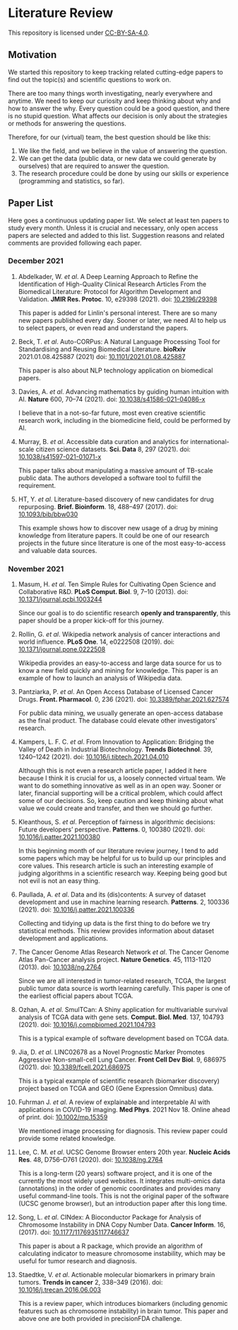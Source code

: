 # Literature Review

This repository is licensed under [CC-BY-SA-4.0](LICENSE).

## Motivation

We started this repository to keep tracking related cutting-edge papers to find out the topic(s) and scientific questions to work on.

There are too many things worth investigating, nearly everywhere and anytime. We need to keep our curiosity and keep thinking about why and how to answer the why. Every question could be a good question, and there is no stupid question. What affects our decision is only about the strategies or methods for answering the questions.

Therefore, for our (virtual) team, the best question should be like this:

1. We like the field, and we believe in the value of answering the question.
2. We can get the data (public data, or new data we could generate by ourselves) that are required to answer the question.
3. The research procedure could be done by using our skills or experience (programming and statistics, so far).

## Paper List

Here goes a continuous updating paper list. We select at least ten papers to study every month. Unless it is crucial and necessary, only open access papers are selected and added to this list. Suggestion reasons and related comments are provided following each paper.

### December 2021

1. Abdelkader, W. *et al*. A Deep Learning Approach to Refine the Identification of High-Quality Clinical Research Articles From the Biomedical Literature: Protocol for Algorithm Development and Validation. **JMIR Res. Protoc**. 10, e29398 (2021). doi: [10.2196/29398](https://doi.org/10.2196/29398)

    This paper is added for Linlin's personal interest. There are so many new papers published every day. Sooner or later, we need AI to help us to select papers, or even read and understand the papers.

2. Beck, T. *et al*. Auto-CORPus: A Natural Language Processing Tool for Standardising and Reusing Biomedical Literature. **bioRxiv** 2021.01.08.425887 (2021) doi: [10.1101/2021.01.08.425887](https://doi.org/10.1101/2021.01.08.425887)

    This paper is also about NLP technology application on biomedical papers.

3. Davies, A. *et al*. Advancing mathematics by guiding human intuition with AI. **Nature** 600, 70–74 (2021). doi: [10.1038/s41586-021-04086-x](https://doi.org/10.1038/s41586-021-04086-x)

    I believe that in a not-so-far future, most even creative scientific research work, including in the biomedicine field, could be performed by AI.

4. Murray, B. *et al*. Accessible data curation and analytics for international-scale citizen science datasets. **Sci. Data** 8, 297 (2021). doi: [10.1038/s41597-021-01071-x](https://doi.org/10.1038/s41597-021-01071-x)

    This paper talks about manipulating a massive amount of TB-scale public data. The authors developed a software tool to fulfill the requirement.

5. HT, Y. *et al*. Literature-based discovery of new candidates for drug repurposing. **Brief. Bioinform**. 18, 488–497 (2017). doi: [10.1093/bib/bbw030](https://doi.org/10.1093/bib/bbw030)

    This example shows how to discover new usage of a drug by mining knowledge from literature papers. It could be one of our research projects in the future since literature is one of the most easy-to-access and valuable data sources.

### November 2021

1. Masum, H. *et al*. Ten Simple Rules for Cultivating Open Science and Collaborative R&D. **PLoS Comput. Biol**. 9, 7–10 (2013). doi: [10.1371/journal.pcbi.1003244](https://doi.org/10.1371/journal.pcbi.1003244)

    Since our goal is to do scientific research **openly and transparently**, this paper should be a proper kick-off for this journey.

2. Rollin, G. *et al*. Wikipedia network analysis of cancer interactions and world influence. **PLoS One**. 14, e0222508 (2019). doi: [10.1371/journal.pone.0222508](https://doi.org/10.1371/journal.pone.0222508)

    Wikipedia provides an easy-to-access and large data source for us to know a new field quickly and mining for knowledge. This paper is an example of how to launch an analysis of Wikipedia data.

3. Pantziarka, P. *et al*. An Open Access Database of Licensed Cancer Drugs. **Front. Pharmacol**. 0, 236 (2021). doi: [10.3389/fphar.2021.627574](https://doi.org/10.3389/fphar.2021.627574)

    For public data mining, we usually generate an open-access database as the final product. The database could elevate other investigators' research.

4. Kampers, L. F. C. *et al*. From Innovation to Application: Bridging the Valley of Death in Industrial Biotechnology. **Trends Biotechnol**. 39, 1240–1242 (2021). doi: [10.1016/j.tibtech.2021.04.010](https://doi.org/10.1016/j.tibtech.2021.04.010)

    Although this is not even a research article paper, I added it here because I think it is crucial for us, a loosely connected virtual team. We want to do something innovative as well as in an open way. Sooner or later, financial supporting will be a critical problem, which could affect some of our decisions. So, keep caution and keep thinking about what value we could create and transfer, and then we should go further.

5. Kleanthous, S. *et al*. Perception of fairness in algorithmic decisions: Future developers’ perspective. **Patterns**. 0, 100380 (2021). doi: [10.1016/j.patter.2021.100380](https://doi.org/10.1016/j.patter.2021.100380)

    In this beginning month of our literature review journey, I tend to add some papers which may be helpful for us to build up our principles and core values. This research article is such an interesting example of judging algorithms in a scientific research way. Keeping being good but not evil is not an easy thing.

6. Paullada, A. *et al*. Data and its (dis)contents: A survey of dataset development and use in machine learning research. **Patterns**. 2, 100336 (2021). doi: [10.1016/j.patter.2021.100336](https://doi.org/10.1016/j.patter.2021.100336)

    Collecting and tidying up data is the first thing to do before we try statistical methods. This review provides information about dataset development and applications.

7. The Cancer Genome Atlas Research Network *et al*. The Cancer Genome Atlas Pan-Cancer analysis project. **Nature Genetics**. 45, 1113-1120 (2013). doi: [10.1038/ng.2764](https://doi.org/10.1038/ng.2764)

    Since we are all interested in tumor-related research, TCGA, the largest public tumor data source is worth learning carefully. This paper is one of the earliest official papers about TCGA.

8. Ozhan, A. *et al*. SmulTCan: A Shiny application for multivariable survival analysis of TCGA data with gene sets. **Comput. Biol. Med**. 137, 104793 (2021). doi: [10.1016/j.compbiomed.2021.104793](https://doi.org/10.1016/j.compbiomed.2021.104793)

    This is a typical example of software development based on TCGA data.

9. Jia, D. *et al*. LINC02678 as a Novel Prognostic Marker Promotes Aggressive Non-small-cell Lung Cancer. **Front Cell Dev Biol**. 9, 686975 (2021). doi: [10.3389/fcell.2021.686975](https://doi.org/10.3389/fcell.2021.686975)

    This is a typical example of scientific research (biomarker discovery) project based on TCGA and GEO (Gene Expression Omnibus) data.

10. Fuhrman J. *et al*. A review of explainable and interpretable AI with applications in COVID-19 imaging. **Med Phys**. 2021 Nov 18. Online ahead of print. doi: [10.1002/mp.15359](https://doi.org/10.1002/mp.15359)

    We mentioned image processing for diagnosis. This review paper could provide some related knowledge.

11. Lee, C. M. *et al*. UCSC Genome Browser enters 20th year. **Nucleic Acids Res**. 48, D756–D761 (2020). doi: [10.1038/ng.2764](https://doi.org/10.1038/ng.2764)

    This is a long-term (20 years) software project, and it is one of the currently the most widely used websites. It integrates multi-omics data (annotations) in the order of genomic coordinates and provides many useful command-line tools. This is not the original paper of the software (UCSC genome browser), but an introduction paper after this long time.

12. Song, L. *et al*. CINdex: A Bioconductor Package for Analysis of Chromosome Instability in DNA Copy Number Data. **Cancer Inform**. 16, (2017). doi: [10.1177/1176935117746637](https://doi.org/10.1177/1176935117746637)

    This paper is about a R package, which provide an algorithm of calculating indicator to measure chromosome instability, which may be useful for tumor research and diagnosis.

14. Staedtke, V. *et al*. Actionable molecular biomarkers in primary brain tumors. **Trends in cancer** 2, 338–349 (2016). doi: [10.1016/j.trecan.2016.06.003](https://doi.org/10.1016/j.trecan.2016.06.003)

    This is a review paper, which introduces biomarkers (including genomic features such as chromosome instability) in brain tumor. This paper and above one are both provided in precisionFDA challenge.
